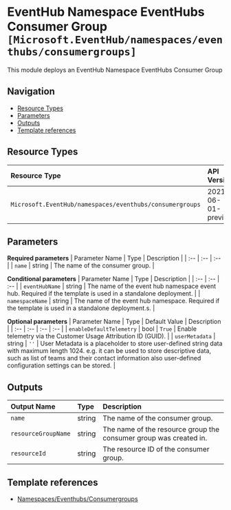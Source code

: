 # EventHub Namespace EventHubs Consumer Group `[Microsoft.EventHub/namespaces/eventhubs/consumergroups]`

This module deploys an EventHub Namespace EventHubs Consumer Group

## Navigation

- [Resource Types](#Resource-Types)
- [Parameters](#Parameters)
- [Outputs](#Outputs)
- [Template references](#Template-references)

## Resource Types

| Resource Type | API Version |
| :-- | :-- |
| `Microsoft.EventHub/namespaces/eventhubs/consumergroups` | 2021-06-01-preview |

## Parameters

**Required parameters**
| Parameter Name | Type | Description |
| :-- | :-- | :-- |
| `name` | string | The name of the consumer group. |

**Conditional parameters**
| Parameter Name | Type | Description |
| :-- | :-- | :-- |
| `eventHubName` | string | The name of the event hub namespace event hub. Required if the template is used in a standalone deployment. |
| `namespaceName` | string | The name of the event hub namespace. Required if the template is used in a standalone deployment.s. |

**Optional parameters**
| Parameter Name | Type | Default Value | Description |
| :-- | :-- | :-- | :-- |
| `enableDefaultTelemetry` | bool | `True` | Enable telemetry via the Customer Usage Attribution ID (GUID). |
| `userMetadata` | string | `''` | User Metadata is a placeholder to store user-defined string data with maximum length 1024. e.g. it can be used to store descriptive data, such as list of teams and their contact information also user-defined configuration settings can be stored. |


## Outputs

| Output Name | Type | Description |
| :-- | :-- | :-- |
| `name` | string | The name of the consumer group. |
| `resourceGroupName` | string | The name of the resource group the consumer group was created in. |
| `resourceId` | string | The resource ID of the consumer group. |

## Template references

- [Namespaces/Eventhubs/Consumergroups](https://docs.microsoft.com/en-us/azure/templates/Microsoft.EventHub/2021-06-01-preview/namespaces/eventhubs/consumergroups)
